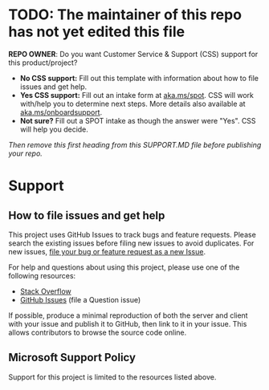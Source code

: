 # TODO: The maintainer of this repo has not yet edited this file

**REPO OWNER**: Do you want Customer Service & Support (CSS) support for this product/project?

- **No CSS support:** Fill out this template with information about how to file issues and get help.
- **Yes CSS support:** Fill out an intake form at [aka.ms/spot](https://aka.ms/spot). CSS will work with/help you to determine next steps. More details also available at [aka.ms/onboardsupport](https://aka.ms/onboardsupport).
- **Not sure?** Fill out a SPOT intake as though the answer were "Yes". CSS will help you decide.

*Then remove this first heading from this SUPPORT.MD file before publishing your repo.*

# Support

## How to file issues and get help  

This project uses GitHub Issues to track bugs and feature requests. Please search the existing issues before filing new issues to avoid duplicates.  For new issues, [file your bug or feature request as a new Issue](https://github.com/azure/azure-mobile-apps-net-client/issues).

For help and questions about using this project, please use one of the following resources:

* [Stack Overflow]()
* [GitHub Issues](https://github.com/azure/azure-mobile-apps-net-client/issues) (file a Question issue)

If possible, produce a minimal reproduction of both the server and client with your issue and publish it to GitHub, then link to it in your issue.  This allows contributors to browse the source code online.

## Microsoft Support Policy  

Support for this project is limited to the resources listed above.
